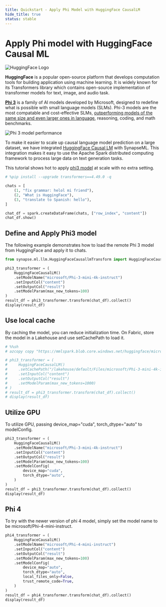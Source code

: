 ```yaml
---
title: Quickstart - Apply Phi Model with HuggingFace CausalLM
hide_title: true
status: stable
---
```

# Apply Phi model with HuggingFace Causal ML

![HuggingFace Logo](https://huggingface.co/front/assets/huggingface_logo-noborder.svg)

**HuggingFace** is a popular open-source platform that develops computation tools for building application using machine learning. It is widely known for its Transformers library which contains open-source implementation of transformer models for text, image, and audio task.

[**Phi 3**](https://azure.microsoft.com/en-us/blog/introducing-phi-3-redefining-whats-possible-with-slms/) is a family of AI models developed by Microsoft, designed to redefine what is possible with small language models (SLMs). Phi-3 models are the most compatable and cost-effective SLMs, [outperforming models of the same size and even larger ones in language](https://news.microsoft.com/source/features/ai/the-phi-3-small-language-models-with-big-potential/?msockid=26355e446adb6dfa06484f956b686c27), reasoning, coding, and math benchmarks. 

![Phi 3 model performance](https://mmlspark.blob.core.windows.net/graphics/The-Phi-3-small-language-models-with-big-potential-1.jpg)

To make it easier to scale up causal language model prediction on a large dataset, we have integrated [HuggingFace Causal LM](https://huggingface.co/docs/transformers/tasks/language_modeling) with SynapseML. This integration makes it easy to use the Apache Spark distributed computing framework to process large data on text generation tasks.

This tutorial shows hot to apply [phi3 model](https://huggingface.co/collections/microsoft/phi-3-6626e15e9585a200d2d761e3) at scale with no extra setting.


```python
# %pip install --upgrade transformers==4.49.0 -q
```


```python
chats = [
    (1, "fix grammar: helol mi friend"),
    (2, "What is HuggingFace"),
    (3, "translate to Spanish: hello"),
]

chat_df = spark.createDataFrame(chats, ["row_index", "content"])
chat_df.show()
```

## Define and Apply Phi3 model

The following example demonstrates how to load the remote Phi 3 model from HuggingFace and apply it to chats.


```python
from synapse.ml.llm.HuggingFaceCausallmTransform import HuggingFaceCausalLM

phi3_transformer = (
    HuggingFaceCausalLM()
    .setModelName("microsoft/Phi-3-mini-4k-instruct")
    .setInputCol("content")
    .setOutputCol("result")
    .setModelParam(max_new_tokens=100)
)
result_df = phi3_transformer.transform(chat_df).collect()
display(result_df)
```

## Use local cache

By caching the model, you can reduce initialization time. On Fabric, store the model in a Lakehouse and use setCachePath to load it.


```python
# %%sh
# azcopy copy "https://mmlspark.blob.core.windows.net/huggingface/microsoft/Phi-3-mini-4k-instruct" "/lakehouse/default/Files/microsoft/" --recursive=true
```


```python
# phi3_transformer = (
#     HuggingFaceCausalLM()
#     .setCachePath("/lakehouse/default/Files/microsoft/Phi-3-mini-4k-instruct")
#     .setInputCol("content")
#     .setOutputCol("result")
#     .setModelParam(max_new_tokens=1000)
# )
# result_df = phi3_transformer.transform(chat_df).collect()
# display(result_df)
```

## Utilize GPU

To utilize GPU, passing device_map="cuda", torch_dtype="auto" to modelConfig.


```python
phi3_transformer = (
    HuggingFaceCausalLM()
    .setModelName("microsoft/Phi-3-mini-4k-instruct")
    .setInputCol("content")
    .setOutputCol("result")
    .setModelParam(max_new_tokens=100)
    .setModelConfig(
        device_map="cuda",
        torch_dtype="auto",
    )
)
result_df = phi3_transformer.transform(chat_df).collect()
display(result_df)
```

## Phi 4

To try with the newer version of phi 4 model, simply set the model name to be microsoft/Phi-4-mini-instruct.


```python
phi4_transformer = (
    HuggingFaceCausalLM()
    .setModelName("microsoft/Phi-4-mini-instruct")
    .setInputCol("content")
    .setOutputCol("result")
    .setModelParam(max_new_tokens=100)
    .setModelConfig(
        device_map="auto",
        torch_dtype="auto",
        local_files_only=False,
        trust_remote_code=True,
    )
)
result_df = phi4_transformer.transform(chat_df).collect()
display(result_df)
```
